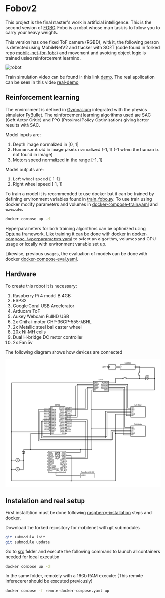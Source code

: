 # Fobov2
This project is the final master's work in artificial intelligence. This is the second version of [FOBO].
Fobo is a robot whose main task is to follow you to carry your heavy weights.

This version has one fixed ToF camera (RGBD), with it, the following person is detected using MobileNetV2 and tracker with SORT (code found in forked repo [mobile-net-for-fobo]) and movement and avoiding object logic is trained using reinforcement learning.

![robot]

Train simulation video can be found in this link <a href="https://youtu.be/na0y2CK5VwM" target="_blank">demo</a>. The real application can be seen in this video <a href="https://youtu.be/sEIGYYCS6TI" target="_blank">real-demo</a>




## Reinforcement learning
The environment is defined in [Gymnasium] integrated with the physics simulator [PyBullet]. The reinforcement learning algorithms used are SAC (Soft Actor-Critic) and PPO (Proximal Policy Optimization) giving better results with SAC.

Model inputs are:
1. Depth image normalized in [0, 1]
2. Human centroid in image pixels normalized [-1, 1] (-1 when the human is not found in image)
3. Motors speed normalized in the range [-1, 1]

Model outputs are:
1.  Left wheel speed [-1, 1]
2.  Right wheel speed [-1, 1]

To train a model it is recommended to use docker but it can be trained by defining environment variables found in [train_fobo.py]. To use train using docker modify parameters and volumes in [docker-compose-train.yaml] and execute:

```bash
docker compose up -d
```

Hyperparameters for both training algorithms can be optimized using [Optuna] framework. Like training it can be done with docker in [docker-compose-hyperparameters.yaml] to select an algorithm, volumes and GPU usage or locally with environment variable set up.

Likewise, previous usages, the evaluation of models can be done with docker [docker-compose-eval.yaml].

## Hardware
To create this robot it is necessary:
 1. Raspberry Pi 4 model B 4GB
 2. ESP32
 3. Google Coral USB Accelerator
 4. Arducam ToF
 5. Aukey Webcam FullHD USB
 6. 2x Chihai-motor CHP-36GP-555-ABHL
 7. 2x Metallic steel ball caster wheel
 8. 20x Ni-MH cells
 9. Dual H-bridge DC motor controller
 10. 2x Fan 5v

The following diagram shows how devices are connected

![circuit]

## Instalation and real setup

First installation must be done following [raspberry-installation] steps and docker.

Download the forked repository for mobilenet with git submodules

```bash
git submodule init 
git submodule update
```

Go to [src] folder and execute the following command to launch all containers needed for local execution 
```bash
docker compose up -d
```

In the same folder, remotely with a 16Gb RAM execute: (This remote inferecerer should be executed previously)
```bash
docker compose -f remote-docker-compose.yaml up
```



[FOBO]: https://github.com/izarte/FoBo
[mobile-net-for-fobo]: https://github.com/izarte/object-tracker-mobile-net-fobov2
[Gymnasium]: https://github.com/Farama-Foundation/Gymnasium
[PyBullet]: https://github.com/bulletphysics/bullet3
[train_fobo.py]: https://github.com/izarte/FoBov2/blob/main/train_fobo/train_utils/train_fobo.py
[docker-compose-train.yaml]: https://github.com/izarte/FoBov2/blob/main/train_fobo/docker/docker-compose-train.yaml
[Optuna]: https://github.com/optuna/optuna
[docker-compose-hyperparameters.yaml]: https://github.com/izarte/FoBov2/blob/main/train_fobo/docker/docker-compose-hyperparameters.yaml
[docker-compose-eval.yaml]: https://github.com/izarte/FoBov2/blob/main/train_fobo/docker/docker-compose-eval.yaml
[raspberry-installation]: https://github.com/izarte/FoBov2/blob/main/raspberry/README.md
[src]: https://github.com/izarte/FoBov2/tree/main/raspberry/src
[circuit]: https://github.com/izarte/FoBov2/blob/main/gallery/circuit.jpg
[robot]: https://github.com/izarte/FoBov2/blob/main/gallery/robot.jpg
